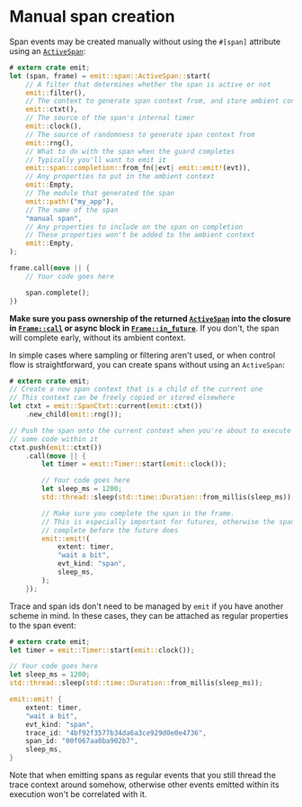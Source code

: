 # Manual span creation

Span events may be created manually without using the `#[span]` attribute using an [`ActiveSpan`](https://docs.rs/emit/0.11.0-alpha.21/emit/span/struct.ActiveSpan.html):

```rust
# extern crate emit;
let (span, frame) = emit::span::ActiveSpan::start(
    // A filter that determines whether the span is active or not
    emit::filter(),
    // The context to generate span context from, and store ambient context in
    emit::ctxt(),
    // The source of the span's internal timer
    emit::clock(),
    // The source of randomness to generate span context from
    emit::rng(),
    // What to do with the span when the guard completes
    // Typically you'll want to emit it
    emit::span::completion::from_fn(|evt| emit::emit!(evt)),
    // Any properties to put in the ambient context
    emit::Empty,
    // The module that generated the span
    emit::path!("my_app"),
    // The name of the span
    "manual span",
    // Any properties to include on the span on completion
    // These properties won't be added to the ambient context
    emit::Empty,
);

frame.call(move || {
    // Your code goes here

    span.complete();
})
```

**Make sure you pass ownership of the returned [`ActiveSpan`](https://docs.rs/emit/0.11.0-alpha.21/emit/span/struct.ActiveSpan.html) into the closure in [`Frame::call`](https://docs.rs/emit/0.11.0-alpha.21/emit/frame/struct.Frame.html#method.call) or async block in [`Frame::in_future`](https://docs.rs/emit/0.11.0-alpha.21/emit/frame/struct.Frame.html#method.in_future)**. If you don't, the span will complete early, without its ambient context.

In simple cases where sampling or filtering aren't used, or when control flow is straightforward, you can create spans without using an `ActiveSpan`:

```rust
# extern crate emit;
// Create a new span context that is a child of the current one
// This context can be freely copied or stored elsewhere
let ctxt = emit::SpanCtxt::current(emit::ctxt())
    .new_child(emit::rng());

// Push the span onto the current context when you're about to execute
// some code within it
ctxt.push(emit::ctxt())
    .call(move || {
        let timer = emit::Timer::start(emit::clock());

        // Your code goes here
        let sleep_ms = 1200;
        std::thread::sleep(std::time::Duration::from_millis(sleep_ms));

        // Make sure you complete the span in the frame.
        // This is especially important for futures, otherwise the span may
        // complete before the future does
        emit::emit!(
            extent: timer,
            "wait a bit",
            evt_kind: "span",
            sleep_ms,
        );
    });
```

Trace and span ids don't need to be managed by `emit` if you have another scheme in mind. In these cases, they can be attached as regular properties to the span event:

```rust
# extern crate emit;
let timer = emit::Timer::start(emit::clock());

// Your code goes here
let sleep_ms = 1200;
std::thread::sleep(std::time::Duration::from_millis(sleep_ms));

emit::emit! {
    extent: timer,
    "wait a bit",
    evt_kind: "span",
    trace_id: "4bf92f3577b34da6a3ce929d0e0e4736",
    span_id: "00f067aa0ba902b7",
    sleep_ms,
}
```

Note that when emitting spans as regular events that you still thread the trace context around somehow, otherwise other events emitted within its execution won't be correlated with it.
